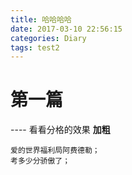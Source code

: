```yaml
---
title: 哈哈哈哈
date: 2017-03-10 22:56:15
categories: Diary
tags: test2
---
```

# 第一篇
\---- 看看分格的效果
**加粗**

	爱的世界福利局阿费德勒；
	考多少分骄傲了；

